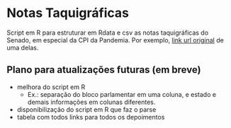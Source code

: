 # Notas Taquigráficas

Script em R para estruturar em Rdata e csv as notas taquigráficas do Senado, em especial da CPI da Pandemia.
Por exemplo, [link url original](https://www25.senado.leg.br/web/atividade/notas-taquigraficas/-/notas/r/9996) de uma delas.

## Plano para atualizações futuras (em breve)
- melhora do script em R 
  - Ex.: separação do bloco parlamentar em uma coluna, e estado e demais informações em colunas diferentes.
- disponibilização do script em R que faz o parse
- tabela com todos links para todos os depoimentos 
